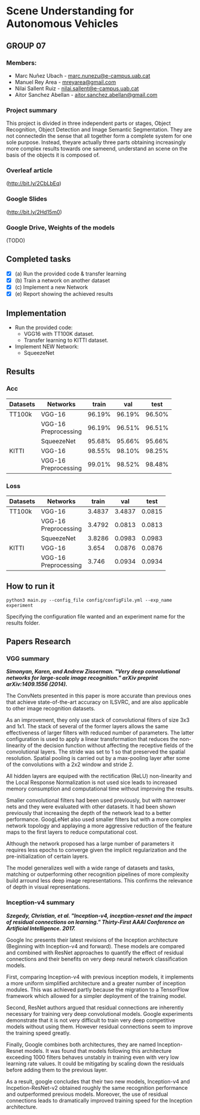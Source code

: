 # Scene Understanding for Autonomous Vehicles

## GROUP 07


### Members:
- Marc Nuñez Ubach - <marc.nunezu@e-campus.uab.cat>
- Manuel Rey Area - <mreyarea@gmail.com>
- Nilai Sallent Ruiz - <nilai.sallent@e-campus.uab.cat>
- Aitor Sanchez Abellan - <aitor.sanchez.abellan@gmail.com>

### Project summary
This project is divided in three independent parts or stages, Object Recognition, Object Detection and Image Semantic Segmentation. They are not connectedin the sense that all together form a complete system for one sole purpose. Instead, theyare actually three parts obtaining increasingly more complex results towards one sameend, understand an scene on the basis of the objects it is composed of.

### Overleaf article
(http://bit.ly/2CbLbEq)

### Google Slides
(http://bit.ly/2Hd15m0)

### Google Drive, Weights of the models
(TODO)

## Completed tasks

- [x] (a) Run the provided code & transfer learning
- [x] (b) Train a network on another dataset
- [x] (c) Implement a new Network
- [x] (e) Report showing the achieved results

## Implementation

- Run the provided code:
	- VGG16 with TT100K dataset.
	- Transfer learning to KITTI dataset.
- Implement NEW Network:
	- SqueezeNet

## Results
### Acc

| Datasets | Networks  | train  | val   | test  |
|----------|-----------|--------|-------|-------|
| TT100k   | VGG-16    | 96.19%      | 96.19%     | 96.50%     |
|          | VGG-16 <br> Preprocessing   | 96.19%      | 96.51%     | 96.51%     |
|          | SqueezeNet | 95.68%      | 95.66%     | 95.66%     |
| KITTI    | VGG-16    | 98.55%      | 98.10%     | 98.25%     |
|          | VGG-16 <br> Preprocessing   | 99.01%      | 98.52%     | 98.48%     |

### Loss

| Datasets | Networks  | train  | val   | test  |
|----------|-----------|--------|-------|-------|
| TT100k   | VGG-16    | 3.4837      | 3.4837     | 0.0815     |
|          | VGG-16 <br> Preprocessing   | 3.4792     | 0.0813     | 0.0813     |
|          | SqueezeNet | 3.8286      | 0.0983     | 0.0983     |
| KITTI    | VGG-16    | 3.654      | 0.0876     | 0.0876     |
|          | VGG-16 <br> Preprocessing | 3.746      | 0.0934     | 0.0934     |



## How to run it
`python3 main.py --config_file config/configFile.yml --exp_name experiment`

Specifying the configuration file wanted and an experiment name for the results folder.

## Papers Research
### VGG summary 
__*Simonyan, Karen, and Andrew Zisserman. "Very deep convolutional networks for large-scale image recognition." arXiv preprint arXiv:1409.1556 (2014).*__

The ConvNets presented in this paper is more accurate than previous ones that achieve state-of-the-art accuracy on ILSVRC, and are also applicable to other image recognition datasets.

As an improvement, they only use stack of convolutional filters of size 3x3 and 1x1. The stack of several of the former layers allows the same effectiveness of larger filters with reduced number of parameters. The latter configuration is used to apply a linear transformation that reduces the non-linearity of the decision function without affecting the receptive fields of the convolutional layers. The stride was set to 1 so that preserved the spatial resolution. Spatial pooling is carried out by a max-pooling layer after some of the convolutions with a 2x2 window and stride 2.

All hidden layers are equiped with the rectification (ReLU) non-linearity and the Local Response Normalization is not used sice leads to increased memory consumption and computational time without improving the results.

Smaller convolutional filters had been used previously, but with narrower nets and they were evaluated with other datasets. It had been shown previously that increasing the depth of the network lead to a better performance. GoogLeNet also used smaller filters but with a more complex network topology and applaying a more aggressive reduction of the feature maps to the first layers to reduce computational cost.

Although the network proposed has a large number of parameters it requires less epochs to converge given the implicit regularization and the pre-initialization of certain layers.

The model generalizes well with a wide range of datasets and tasks, matching or outperforming other recognition pipelines of more complexity build arround less deep image representations. This confirms the relevance of depth in visual representations.


### Inception-v4 summary

__*Szegedy, Christian, et al. "Inception-v4, inception-resnet and the impact of residual connections on learning." Thirty-First AAAI Conference on Artificial Intelligence. 2017.*__
 
Google Inc presents their latest revisions of the Inception architecture (Beginning with Inception-v4 and forward). These models are compared and combined with ResNet approaches to quantify the effect of residual connections and their benefits on very deep neural network classification models.
 
First, comparing Inception-v4 with previous inception models, it implements a more uniform simplified architecture and a greater number of inception modules.  This was achieved partly because the migration to a TensorFlow framework which allowed for a simpler deployment of the training model. 
 
Second, ResNet authors argued that residual connections are inherently necessary for training very deep convolutional models. Google experiments demonstrate that it is not very difficult to train very deep competitive models without using them. However residual connections seem to improve the training speed greatly. 
 
Finally, Google combines both architectures, they are named Inception-Resnet models. It was found that models following this architecture exceeding 1000 filters behaves unstably in training even with very low learning rate values. It could be mitigating by scaling down the residuals before adding them to the previous layer. 
 
As a result, google concludes that their two new models, Inception-v4 and Incpetion-ResNet-v2 obtained roughly the same recognition performance and outperformed previous models. Moreover, the use of residual connections leads to dramatically improved training speed for the Inception architecture. 
